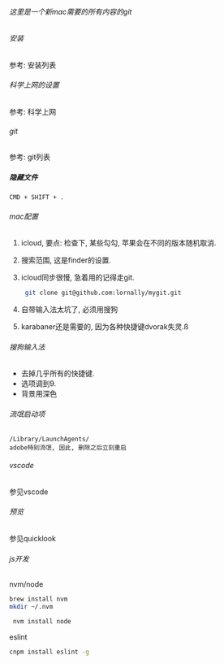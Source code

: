 ###### 这里是一个新mac需要的所有内容的git



###### 安装

参考: 安装列表

###### 科学上网的设置

参考: 科学上网

###### git

参考: git列表

##### 隐藏文件

```
CMD + SHIFT + .
```

###### mac配置

1. icloud,  要点: 检查下, 某些勾勾, 苹果会在不同的版本随机取消. 

2. 搜索范围, 这是finder的设置.

3. icloud同步很慢, 急着用的记得走git.

   ```sh
    git clone git@github.com:lornally/mygit.git
   ```

4. 自带输入法太坑了, 必须用搜狗

5. karabaner还是需要的, 因为各种快捷键dvorak失灵.ß



###### 搜狗输入法

- 去掉几乎所有的快捷键.
- 选项调到9.
- 背景用深色



###### 流氓启动项

```
/Library/LaunchAgents/
adobe特别流氓, 因此, 删除之后立刻重启
```



###### vscode

参见vscode

###### 预览

参见quicklook





###### js开发

nvm/node

```sh
brew install nvm
mkdir ~/.nvm

```

```sh
 nvm install node
```



eslint

```sh
cnpm install eslint -g
```

